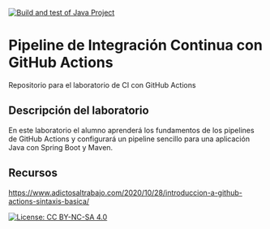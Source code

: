 [![Build and test of Java Project](https://github.com/ETSISI-EMS/ems2024-lab-1-3-ci-github-actions-ManiPoliedr0/actions/workflows/main.yml/badge.svg)](https://github.com/ETSISI-EMS/ems2024-lab-1-3-ci-github-actions-ManiPoliedr0/actions/workflows/main.yml)

# Pipeline de Integración Continua con GitHub Actions

Repositorio para el laboratorio de CI con GitHub Actions

## Descripción del laboratorio

En este laboratorio el alumno aprenderá los fundamentos de los pipelines de GitHub Actions y configurará un pipeline
sencillo para una aplicación Java con Spring Boot y Maven. 

## Recursos
https://www.adictosaltrabajo.com/2020/10/28/introduccion-a-github-actions-sintaxis-basica/

[![License: CC BY-NC-SA 4.0](https://img.shields.io/badge/License-CC_BY--NC--SA_4.0-lightgrey.svg)](https://creativecommons.org/licenses/by-nc-sa/4.0/)
